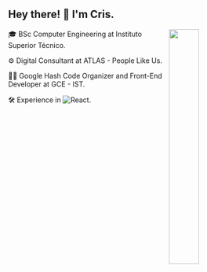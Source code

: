 <h2> Hey there! 👋 I'm Cris.</h2>

<img width="35%" align="right" src="https://user-images.githubusercontent.com/48678280/88862734-4903af80-d201-11ea-968b-9c939d88a37c.gif" />

🎓 BSc Computer Engineering at Instituto Superior Técnico.

⚙️ Digital Consultant at ATLAS - People Like Us.

👨‍💻 Google Hash Code Organizer and Front-End Developer at GCE - IST.

🛠 Experience in ![React](https://img.shields.io/static/v1?logo=react&label=%20&labelColor=000000&message=React&color=61DAFB&style=flat).

